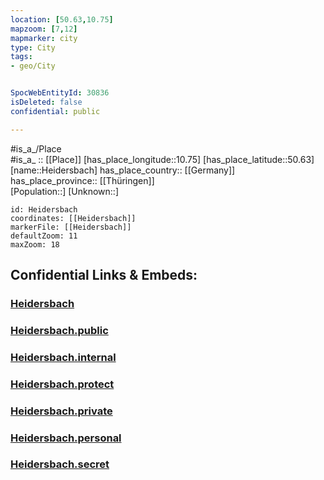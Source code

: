 ```yaml
---
location: [50.63,10.75] 
mapzoom: [7,12] 
mapmarker: city 
type: City
tags:
- geo/City


SpocWebEntityId: 30836
isDeleted: false
confidential: public

---
```

#is_a_/Place  
#is_a_ :: [[Place]] 
[has_place_longitude::10.75] 
[has_place_latitude::50.63] 
[name::Heidersbach] 
has_place_country:: [[Germany]]  
has_place_province:: [[Thüringen]]  
[Population::] 
[Unknown::] 


```leaflet
id: Heidersbach
coordinates: [[Heidersbach]] 
markerFile: [[Heidersbach]] 
defaultZoom: 11 
maxZoom: 18
```


## Confidential Links & Embeds: 

### [Heidersbach](/_Standards/Earth/Continent/Europe/Europe~Central/Germany/Germany~East/Thüringen/counties~TH/Suhl/City/Heidersbach.md) 

### [Heidersbach.public](/_public/Earth/Continent/Europe/Europe~Central/Germany/Germany~East/Thüringen/counties~TH/Suhl/City/Heidersbach.public.md) 

### [Heidersbach.internal](/_internal/Earth/Continent/Europe/Europe~Central/Germany/Germany~East/Thüringen/counties~TH/Suhl/City/Heidersbach.internal.md) 

### [Heidersbach.protect](/_protect/Earth/Continent/Europe/Europe~Central/Germany/Germany~East/Thüringen/counties~TH/Suhl/City/Heidersbach.protect.md) 

### [Heidersbach.private](/_private/Earth/Continent/Europe/Europe~Central/Germany/Germany~East/Thüringen/counties~TH/Suhl/City/Heidersbach.private.md) 

### [Heidersbach.personal](/_personal/Earth/Continent/Europe/Europe~Central/Germany/Germany~East/Thüringen/counties~TH/Suhl/City/Heidersbach.personal.md) 

### [Heidersbach.secret](/_secret/Earth/Continent/Europe/Europe~Central/Germany/Germany~East/Thüringen/counties~TH/Suhl/City/Heidersbach.secret.md)

